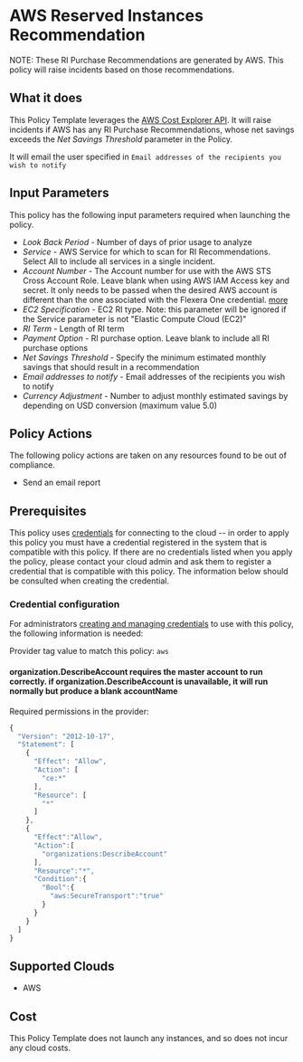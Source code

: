 # AWS Reserved Instances Recommendation

NOTE: These RI Purchase Recommendations are generated by AWS. This policy will raise incidents based on those recommendations.

## What it does

This Policy Template leverages the [AWS Cost Explorer API](https://docs.aws.amazon.com/aws-cost-management/latest/APIReference/API_GetReservationPurchaseRecommendation.html). It will raise incidents if AWS has any RI Purchase Recommendations, whose net savings exceeds the *Net Savings Threshold* parameter in the Policy.

It will email the user specified in `Email addresses of the recipients you wish to notify`

## Input Parameters

This policy has the following input parameters required when launching the policy.

- *Look Back Period* - Number of days of prior usage to analyze
- *Service* - AWS Service for which to scan for RI Recommendations.  Select All to include all services in a single incident.
- *Account Number* - The Account number for use with the AWS STS Cross Account Role. Leave blank when using AWS IAM Access key and secret. It only needs to be passed when the desired AWS account is different than the one associated with the Flexera One credential. [more](https://docs.flexera.com/flexera/EN/Automation/ProviderCredentials.htm#automationadmin_1982464505_1123608)
- *EC2 Specification* - EC2 RI type. Note: this parameter will be ignored if the Service parameter is not \"Elastic Compute Cloud (EC2)\"
- *RI Term* - Length of RI term
- *Payment Option* - RI purchase option.  Leave blank to include all RI purchase options
- *Net Savings Threshold* - Specify the minimum estimated monthly savings that should result in a recommendation
- *Email addresses to notify* - Email addresses of the recipients you wish to notify
- *Currency Adjustment* - Number to adjust monthly estimated savings by depending on USD conversion (maximum value 5.0)

## Policy Actions

The following policy actions are taken on any resources found to be out of compliance.

- Send an email report

## Prerequisites

This policy uses [credentials](https://docs.flexera.com/flexera/EN/Automation/ManagingCredentialsExternal.htm) for connecting to the cloud -- in order to apply this policy you must have a credential registered in the system that is compatible with this policy. If there are no credentials listed when you apply the policy, please contact your cloud admin and ask them to register a credential that is compatible with this policy. The information below should be consulted when creating the credential.

### Credential configuration

For administrators [creating and managing credentials](https://docs.flexera.com/flexera/EN/Automation/ManagingCredentialsExternal.htm) to use with this policy, the following information is needed:

Provider tag value to match this policy: `aws`

#### organization.DescribeAccount requires the master account to run correctly. if organization.DescribeAccount is unavailable, it will run normally but produce a blank accountName

Required permissions in the provider:

```javascript
{
  "Version": "2012-10-17",
  "Statement": [
    {
      "Effect": "Allow",
      "Action": [
        "ce:*"
      ],
      "Resource": [
        "*"
      ]
    },
    {
      "Effect":"Allow",
      "Action":[
        "organizations:DescribeAccount"
      ],
      "Resource":"*",
      "Condition":{
        "Bool":{
          "aws:SecureTransport":"true"
        }
      }
    }
  ]
}
```

## Supported Clouds

- AWS

## Cost

This Policy Template does not launch any instances, and so does not incur any cloud costs.
